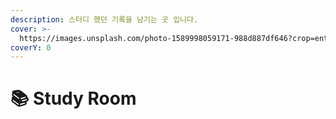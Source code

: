 ```yaml
---
description: 스터디 했던 기록을 남기는 곳 입니다.
cover: >-
  https://images.unsplash.com/photo-1589998059171-988d887df646?crop=entropy&cs=tinysrgb&fm=jpg&ixid=MnwxOTcwMjR8MHwxfHNlYXJjaHwxMHx8Ym9va3xlbnwwfHx8fDE2NjY4NDUwODI&ixlib=rb-4.0.3&q=80
coverY: 0
---
```


# 📚 Study Room

